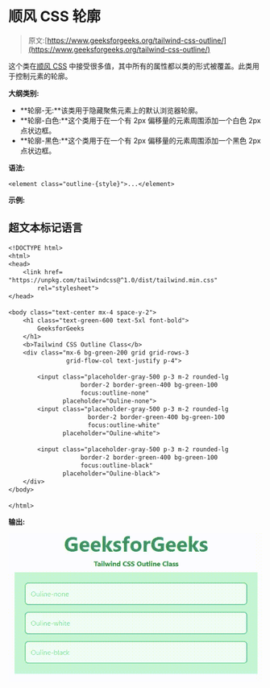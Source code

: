 # 顺风 CSS 轮廓

> 原文:[https://www.geeksforgeeks.org/tailwind-css-outline/](https://www.geeksforgeeks.org/tailwind-css-outline/)

这个类在[顺风 CSS](https://www.geeksforgeeks.org/css-tailwind-introduction/) 中接受很多值，其中所有的属性都以类的形式被覆盖。此类用于控制元素的轮廓。

**大纲类别:**

*   **轮廓-无:**该类用于隐藏聚焦元素上的默认浏览器轮廓。
*   **轮廓-白色:**这个类用于在一个有 2px 偏移量的元素周围添加一个白色 2px 点状边框。
*   **轮廓-黑色:**这个类用于在一个有 2px 偏移量的元素周围添加一个黑色 2px 点状边框。

**语法:**

```
<element class="outline-{style}">...</element>
```

**示例:**

## 超文本标记语言

```
<!DOCTYPE html>
<html>
<head> 
    <link href= 
"https://unpkg.com/tailwindcss@^1.0/dist/tailwind.min.css"
        rel="stylesheet"> 
</head> 

<body class="text-center mx-4 space-y-2"> 
    <h1 class="text-green-600 text-5xl font-bold"> 
        GeeksforGeeks 
    </h1> 
    <b>Tailwind CSS Outline Class</b> 
    <div class="mx-6 bg-green-200 grid grid-rows-3
                grid-flow-col text-justify p-4"> 

        <input class="placeholder-gray-500 p-3 m-2 rounded-lg 
                    border-2 border-green-400 bg-green-100
                    focus:outline-none" 
               placeholder="Ouline-none"> 
        <input class="placeholder-gray-500 p-3 m-2 rounded-lg 
                      border-2 border-green-400 bg-green-100
                      focus:outline-white" 
               placeholder="Ouline-white"> 

        <input class="placeholder-gray-500 p-3 m-2 rounded-lg 
                    border-2 border-green-400 bg-green-100
                    focus:outline-black" 
               placeholder="Ouline-black"> 
    </div> 
</body> 

</html> 
```

**输出:**

![](img/399b276d717eb279388030f37135b437.png)